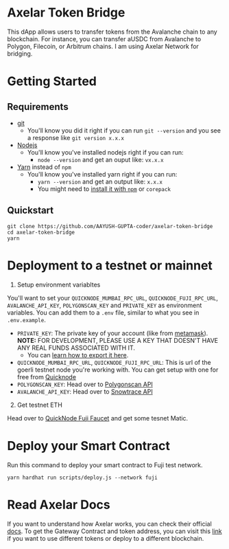 # Axelar Token Bridge

This dApp allows users to transfer tokens from the Avalanche chain to any blockchain. For instance, you can transfer aUSDC from Avalanche to Polygon, Filecoin, or Arbitrum chains. I am using Axelar Network for bridging.

# Getting Started

## Requirements

- [git](https://git-scm.com/book/en/v2/Getting-Started-Installing-Git)
  - You'll know you did it right if you can run `git --version` and you see a response like `git version x.x.x`
- [Nodejs](https://nodejs.org/en/)
  - You'll know you've installed nodejs right if you can run:
    - `node --version` and get an ouput like: `vx.x.x`
- [Yarn](https://yarnpkg.com/getting-started/install) instead of `npm`
  - You'll know you've installed yarn right if you can run:
    - `yarn --version` and get an output like: `x.x.x`
    - You might need to [install it with `npm`](https://classic.yarnpkg.com/lang/en/docs/install/) or `corepack`

## Quickstart

```shell
git clone https://github.com/AAYUSH-GUPTA-coder/axelar-token-bridge
cd axelar-token-bridge
yarn
```


# Deployment to a testnet or mainnet

1. Setup environment variabltes

You'll want to set your `QUICKNODE_MUMBAI_RPC_URL`, `QUICKNODE_FUJI_RPC_URL`, `AVALANCHE_API_KEY`, `POLYGONSCAN_KEY` and `PRIVATE_KEY` as environment variables. You can add them to a `.env` file, similar to what you see in `.env.example`.

- `PRIVATE_KEY`: The private key of your account (like from [metamask](https://metamask.io/)). **NOTE:** FOR DEVELOPMENT, PLEASE USE A KEY THAT DOESN'T HAVE ANY REAL FUNDS ASSOCIATED WITH IT.
  - You can [learn how to export it here](https://metamask.zendesk.com/hc/en-us/articles/360015289632-How-to-Export-an-Account-Private-Key).
- `QUICKNODE_MUMBAI_RPC_URL`, `QUICKNODE_FUJI_RPC_URL`: This is url of the goerli testnet node you're working with. You can get setup with one for free from [Quicknode](https://www.quicknode.com/)
- `POLYGONSCAN_KEY`: Head over to [Polygonscan API](https://polygonscan.com/myapikey)
- `AVALANCHE_API_KEY`: Head over to [Snowtrace API](https://snowtrace.io/myapikey)

2. Get testnet ETH

Head over to [QuickNode Fuji Faucet](https://faucet.quicknode.com/avalanche/fuji) and get some tesnet Matic.

# Deploy your Smart Contract
Run this command to deploy your smart contract to Fuji test network.
```
yarn hardhat run scripts/deploy.js --network fuji
```

# Read Axelar Docs
If you want to understand how Axelar works, you can check their official [docs](https://docs.axelar.dev/).
To get the Gateway Contract and token address, you can visit this [link](https://docs.axelar.dev/resources/testnet) if you want to use different tokens or deploy to a different blockchain.
